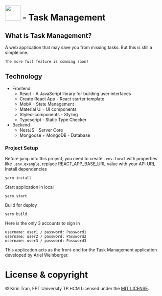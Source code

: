 # <img src="https://raw.githubusercontent.com/kien123456k/task-management-frontend/master/public/favicon.ico" width="50" height="50"/> - Task Management
## What is Task Management?
A web application that may save you from missing tasks.
But this is still a simple one. 

`The more full feature is comming soon!`

## Technology
- Frontend
  - React - A JavaScript library for building user interfaces
  - Create React App - React starter template
  - MobX - State Management
  - Material UI - UI components
  - Styled-components - Styling
  - Typescript - Static Type Checker
- Backend
  - NestJS - Server Core
  - Mongoose + MongoDB - Database
### Project Setup

Before jump into this project, you need to create `.env.local` with properties like `.env.example`, replace REACT_APP_BASE_URL value with your API URL.
Install dependencies
```
yarn install
```
Start application in local
```
yarn start
```

Build for deploy
```
yarn build
```

Here is the only 3 accounts to sign in
```
username: user1 / password: Password1
username: user2 / password: Password2
username: user3 / password: Password3
```

This application acts as the front-end for the Task Management application developed by Ariel Weinberger.

# License & copyright

© Kirin Tran, FPT University TP.HCM
Licensed under the [MIT LICENSE](LICENSE).